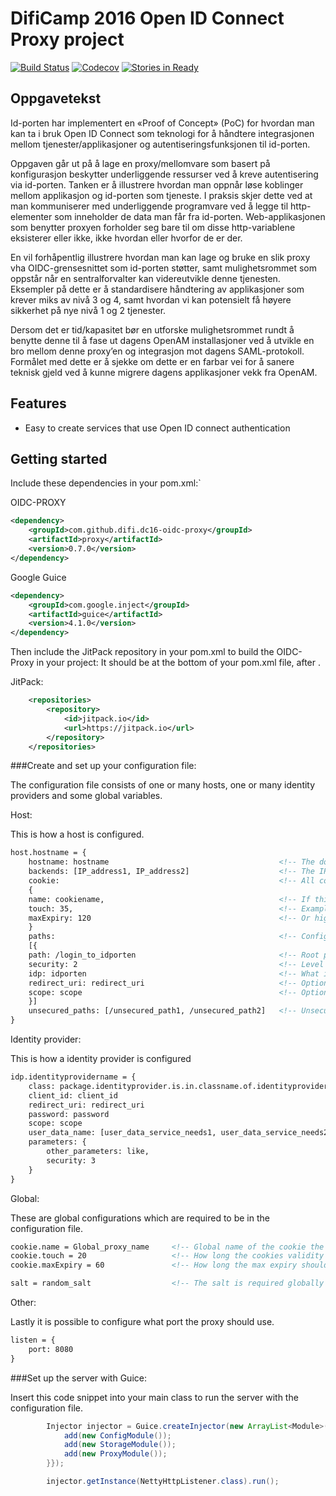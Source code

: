 # DifiCamp 2016 Open ID Connect Proxy project

[![Build Status](https://travis-ci.org/difi/dc16-oidc-proxy.svg?branch=master)](https://travis-ci.org/difi/dc16-oidc-proxy)
[![Codecov](https://codecov.io/gh/difi/dc16-oidc-proxy/branch/master/graph/badge.svg)](https://codecov.io/gh/difi/dc16-oidc-proxy)
[![Stories in Ready](https://badge.waffle.io/difi/dc16-oidc-proxy.png?label=ready&title=Ready)](https://waffle.io/difi/dc16-oidc-proxy)

## Oppgavetekst

Id-porten har implementert en «Proof of Concept» (PoC) for hvordan man kan ta i bruk Open ID Connect som teknologi for å håndtere integrasjonen mellom tjenester/applikasjoner og autentiseringsfunksjonen til id-porten.

Oppgaven går ut på å lage en proxy/mellomvare som basert på konfigurasjon beskytter underliggende ressurser ved å kreve autentisering via id-porten. Tanken er å illustrere hvordan man oppnår løse koblinger mellom applikasjon og id-porten som tjeneste. I praksis skjer dette ved at man kommuniserer med underliggende programvare ved å legge til http-elementer som inneholder de data man får fra id-porten. Web-applikasjonen som benytter proxyen forholder seg bare til om disse http-variablene eksisterer eller ikke, ikke hvordan eller hvorfor de er der.

En vil forhåpentlig illustrere hvordan man kan lage og bruke en slik proxy vha OIDC-grensesnittet som id-porten støtter, samt mulighetsrommet som oppstår når en sentralforvalter kan videreutvikle denne tjenesten. Eksempler på dette er å standardisere håndtering av applikasjoner som krever miks av nivå 3 og 4, samt hvordan vi kan potensielt få høyere sikkerhet på nye nivå 1 og 2 tjenester.

Dersom det er tid/kapasitet bør en utforske mulighetsrommet rundt å benytte denne til å fase ut dagens OpenAM installasjoner ved å utvikle en bro mellom denne proxy’en og integrasjon mot dagens SAML-protokoll. Formålet med dette er å sjekke om dette er en farbar vei for å sanere teknisk gjeld ved å kunne migrere dagens applikasjoner vekk fra OpenAM.

## Features

* Easy to create services that use Open ID connect authentication


## Getting started

Include these dependencies in your pom.xml:`

OIDC-PROXY
```xml
<dependency>
    <groupId>com.github.difi.dc16-oidc-proxy</groupId>
    <artifactId>proxy</artifactId>
    <version>0.7.0</version>
</dependency>
```

Google Guice
```xml
<dependency>
    <groupId>com.google.inject</groupId>
    <artifactId>guice</artifactId>
    <version>4.1.0</version>
</dependency>
```

Then include the JitPack repository in your pom.xml to build the OIDC-Proxy in your project:
It should be at the bottom of your pom.xml file, after <profiles>.

JitPack:
```xml
	<repositories>
		<repository>
		    <id>jitpack.io</id>
		    <url>https://jitpack.io</url>
		</repository>
	</repositories>
```

###Create and set up your configuration file:

The configuration file consists of one or many hosts, one or many identity providers and some global variables.

Host:

This is how a host is configured.

```xml
host.hostname = {
    hostname: hostname                                      <!-- The domain name of the host -->
    backends: [IP_address1, IP_address2]                    <!-- The IP addresses the server runs on -->
    cookie:                                                 <!-- All cookie attributes are optional in the host, but required globally in the file -->
    {               
    name: cookiename,                                       <!-- If this host requires a cookie with other needs than the global cookie -->
    touch: 35,                                              <!-- Example higher touch period -->
    maxExpiry: 120                                          <!-- Or higher max expiry -->
    }               
    paths:                                                  <!-- Configured paths are secured paths -->
    [{              
    path: /login_to_idporten                                <!-- Root path of the secured area -->
    security: 2                                             <!-- Level of security -->
    idp: idporten                                           <!-- What identity provider should be used to log in on the secured area-->
    redirect_uri: redirect_uri                              <!-- Optional in path -->
    scope: scope                                            <!-- Optional in path -->
    }]
    unsecured_paths: [/unsecured_path1, /unsecured_path2]   <!-- Unsecured paths are paths that should not receive information about the user-->
}
```



Identity provider:

This is how a identity provider is configured

```xml
idp.identityprovidername = {
    class: package.identityprovider.is.in.classname.of.identityprovider     <!-- Which idendtity provider class should be used -->
    client_id: client_id                                                    <!-- The client_id parameter used in the request to the identity provider-->
    redirect_uri: redirect_uri                                              <!-- Where the identity provider should redirect back to. Configured in the identity provider-->    
    password: password                                                      <!-- Password parameteres used in the request towards the identity provider -->
    scope: scope                                                            <!-- The scope parameter used in the request towrads the identity provider -->
    user_data_name: [user_data_service_needs1, user_data_service_needs2]    <!-- What user data collected from the log in should be sent to the service -->
    parameters: {                                                           <!-- Parameters have to be in the idp, but does not have to contain any parameters -->
        other_parameters: like,                                             <!-- Other parameteres need in the identity provider configuration-->
        security: 3
    }
}
```

Global:

These are global configurations which are required to be in the configuration file.

```xml
cookie.name = Global_proxy_name     <!-- Global name of the cookie the proxy uses -->
cookie.touch = 20                   <!-- How long the cookies validity should be expanded every time used -->
cookie.maxExpiry = 60               <!-- How long the max expiry should be expanded every time used-->

salt = random_salt                  <!-- The salt is required globally in the conf-file -->
```

Other:

Lastly it is possible to configure what port the proxy should use.

```xml
listen = {
    port: 8080
}
```


###Set up the server with Guice:

Insert this code snippet into your main class to run the server with the configuration file.

```java
        Injector injector = Guice.createInjector(new ArrayList<Module>() {{
            add(new ConfigModule());
            add(new StorageModule());
            add(new ProxyModule());
        }});

        injector.getInstance(NettyHttpListener.class).run();
```

